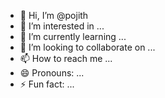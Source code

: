 - 👋 Hi, I’m @pojith
- 👀 I’m interested in ...
- 🌱 I’m currently learning ...
- 💞️ I’m looking to collaborate on ...
- 📫 How to reach me ...
- 😄 Pronouns: ...
- ⚡ Fun fact: ...

<!---
pojith/pojith is a ✨ special ✨ repository because its `README.md` (this file) appears on your GitHub profile.
You can click the Preview link to take a look at your changes.
--->
